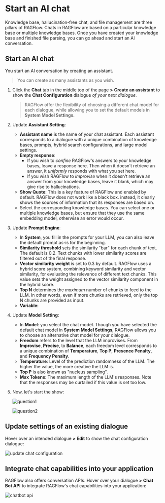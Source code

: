 # Start an AI chat

Knowledge base, hallucination-free chat, and file management are three pillars of RAGFlow. Chats in RAGFlow are based on a particular knowledge base or multiple knowledge bases. Once you have created your knowledge base and finished file parsing, you can go ahead and start an AI conversation. 

## Start an AI chat

You start an AI conversation by creating an assistant. 

> You can create as many assistants as you wish. 

1. Click the **Chat** tab in the middle top of the page **>** **Create an assistant** to show the **Chat Configuration** dialogue *of your next dialogue*.

   > RAGFlow offer the flexibility of choosing a different chat model for each dialogue, while allowing you to set the default models in **System Model Settings**.

2. Update **Assistant Setting**: 

   - **Assistant name** is the name of your chat assistant. Each assistant corresponds to a dialogue with a unique combination of knowledge bases, prompts, hybrid search configurations, and large model settings. 
   - **Empty response**:
     - If you wish to *confine* RAGFlow's answers to your knowledge bases, leave a response here. Then when it doesn't retrieve an answer, it *uniformly* responds with what you set here. 
     - If you wish RAGFlow to *improvise* when it doesn't retrieve an answer from your knowledge bases, leave it blank, which may give rise to hallucinations. 
   - **Show Quote**: This is a key feature of RAGFlow and enabled by default. RAGFlow does not work like a black box. instead, it clearly shows the sources of information that its responses are based on. 
   -  Select the corresponding knowledge bases. You can select one or multiple knowledge bases, but ensure that they use the same embedding model, otherwise an error would occur. 

3. Update **Prompt Engine**: 

   - In **System**, you fill in the prompts for your LLM, you can also leave the default prompt as-is for the beginning. 
   - **Similarity threshold** sets the similarity "bar" for each chunk of text. The default is 0.2. Text chunks with lower similarity scores are filtered out of the final response. 
   - **Vector similarity weight** is set to 0.3 by default. RAGFlow uses a hybrid score system, combining keyword similarity and vector similarity, for evaluating the relevance of different text chunks. This value sets the weight assigned to the vector similarity component in the hybrid score. 
   - **Top N** determines the *maximum* number of chunks to feed to the LLM. In other words, even if more chunks are retrieved, only the top N chunks are provided as input. 
   - **Variable**: 

4. Update **Model Setting**:

   - In **Model**: you select the chat model. Though you have selected the default chat model in **System Model Settings**, RAGFlow allows you to choose an alternative chat model for your dialogue. 
   - **Freedom** refers to the level that the LLM improvises. From **Improvise**, **Precise**, to **Balance**, each freedom level corresponds to a unique combination of **Temperature**, **Top P**, **Presence Penalty**, and **Frequency Penalty**.
   - **Temperature**: Level of the prediction randomness of the LLM. The higher the value, the more creative the LLM is. 
   - **Top P** is also known as "nucleus sampling".
   - **Max Tokens**: The maximum length of the LLM's responses. Note that the responses may be curtailed if this value is set too low. 

5. Now, let's start the show:

   ![question1](https://github.com/infiniflow/ragflow/assets/93570324/bb72dd67-b35e-4b2a-87e9-4e4edbd6e677)

   ![question2](https://github.com/infiniflow/ragflow/assets/93570324/7cc585ae-88d0-4aa2-817d-0370b2ad7230)

## Update settings of an existing dialogue

Hover over an intended dialogue **>** **Edit** to show the chat configuration dialogue:

![update chat configuration](https://github.com/infiniflow/ragflow/assets/93570324/e08397c7-2a4c-44e1-9032-13d30e99d741)

## Integrate chat capabilities into your application

RAGFlow also offers conversation APIs. Hover over your dialogue **>** **Chat Bot API** to integrate RAGFlow's chat capabilities into your application:

![chatbot api](https://github.com/infiniflow/ragflow/assets/93570324/fec23715-f9af-4ac2-81e5-942c5035c5e6)
